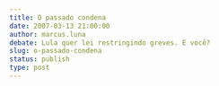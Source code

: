 ```yaml
---
title: O passado condena
date: 2007-03-13 21:00:00
author: marcus.luna
debate: Lula quer lei restringindo greves. E você?
slug: o-passado-condena
status: publish 
type: post
---
```



